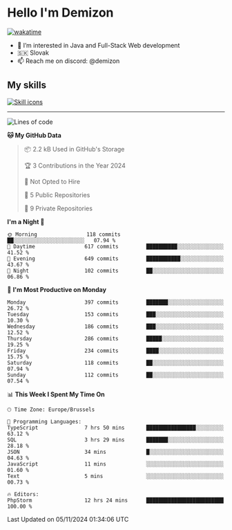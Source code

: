 # Hello I'm Demizon
[![wakatime](https://wakatime.com/badge/user/6ad1949f-d6d7-44f9-9eee-c35e54cc499b.svg)](https://wakatime.com/@6ad1949f-d6d7-44f9-9eee-c35e54cc499b)
- 👀 I’m interested in Java and Full-Stack Web development
- 🇸🇰 Slovak
- 📫 Reach me on discord: @demizon

## My skills
[![Skill icons](https://skillicons.dev/icons?i=java,js,ts,html,css,react,nextjs,tailwind,supabase,py,git,docker,linux,mysql,postgres,mongo&theme=dark)](https://github.com/Demizon3433)

---

<!--START_SECTION:waka-->
![Lines of code](https://img.shields.io/badge/From%20Hello%20World%20I%27ve%20Written-422.1%20thousand%20lines%20of%20code-blue)

**🐱 My GitHub Data** 

> 📦 2.2 kB Used in GitHub's Storage 
 > 
> 🏆 3 Contributions in the Year 2024
 > 
> 🚫 Not Opted to Hire
 > 
> 📜 5 Public Repositories 
 > 
> 🔑 9 Private Repositories 
 > 
**I'm a Night 🦉** 

```text
🌞 Morning                118 commits         ██░░░░░░░░░░░░░░░░░░░░░░░   07.94 % 
🌆 Daytime                617 commits         ██████████░░░░░░░░░░░░░░░   41.52 % 
🌃 Evening                649 commits         ███████████░░░░░░░░░░░░░░   43.67 % 
🌙 Night                  102 commits         ██░░░░░░░░░░░░░░░░░░░░░░░   06.86 % 
```
📅 **I'm Most Productive on Monday** 

```text
Monday                   397 commits         ███████░░░░░░░░░░░░░░░░░░   26.72 % 
Tuesday                  153 commits         ███░░░░░░░░░░░░░░░░░░░░░░   10.30 % 
Wednesday                186 commits         ███░░░░░░░░░░░░░░░░░░░░░░   12.52 % 
Thursday                 286 commits         █████░░░░░░░░░░░░░░░░░░░░   19.25 % 
Friday                   234 commits         ████░░░░░░░░░░░░░░░░░░░░░   15.75 % 
Saturday                 118 commits         ██░░░░░░░░░░░░░░░░░░░░░░░   07.94 % 
Sunday                   112 commits         ██░░░░░░░░░░░░░░░░░░░░░░░   07.54 % 
```


📊 **This Week I Spent My Time On** 

```text
🕑︎ Time Zone: Europe/Brussels

💬 Programming Languages: 
TypeScript               7 hrs 50 mins       ████████████████░░░░░░░░░   63.12 % 
SQL                      3 hrs 29 mins       ███████░░░░░░░░░░░░░░░░░░   28.18 % 
JSON                     34 mins             █░░░░░░░░░░░░░░░░░░░░░░░░   04.63 % 
JavaScript               11 mins             ░░░░░░░░░░░░░░░░░░░░░░░░░   01.60 % 
Text                     5 mins              ░░░░░░░░░░░░░░░░░░░░░░░░░   00.73 % 

🔥 Editors: 
PhpStorm                 12 hrs 24 mins      █████████████████████████   100.00 % 
```


 Last Updated on 05/11/2024 01:34:06 UTC
<!--END_SECTION:waka-->
